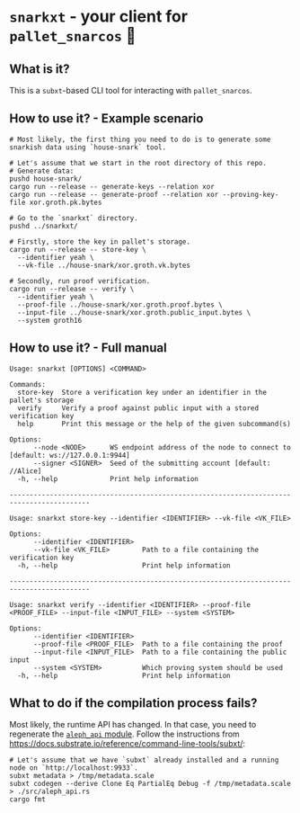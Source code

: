 # `snarkxt` - your client for `pallet_snarcos` 🌈

## What is it?

This is a `subxt`-based CLI tool for interacting with `pallet_snarcos`.

## How to use it? - Example scenario

```shell
# Most likely, the first thing you need to do is to generate some snarkish data using `house-snark` tool.
 
# Let's assume that we start in the root directory of this repo.
# Generate data:
pushd house-snark/
cargo run --release -- generate-keys --relation xor
cargo run --release -- generate-proof --relation xor --proving-key-file xor.groth.pk.bytes

# Go to the `snarkxt` directory.
pushd ../snarkxt/

# Firstly, store the key in pallet's storage.
cargo run --release -- store-key \
  --identifier yeah \
  --vk-file ../house-snark/xor.groth.vk.bytes

# Secondly, run proof verification.
cargo run --release -- verify \
  --identifier yeah \
  --proof-file ../house-snark/xor.groth.proof.bytes \
  --input-file ../house-snark/xor.groth.public_input.bytes \
  --system groth16
```

## How to use it? - Full manual
```shell
Usage: snarkxt [OPTIONS] <COMMAND>

Commands:
  store-key  Store a verification key under an identifier in the pallet's storage
  verify     Verify a proof against public input with a stored verification key
  help       Print this message or the help of the given subcommand(s)

Options:
      --node <NODE>      WS endpoint address of the node to connect to [default: ws://127.0.0.1:9944]
      --signer <SIGNER>  Seed of the submitting account [default: //Alice]
  -h, --help             Print help information

------------------------------------------------------------------------------------------

Usage: snarkxt store-key --identifier <IDENTIFIER> --vk-file <VK_FILE>

Options:
      --identifier <IDENTIFIER>  
      --vk-file <VK_FILE>        Path to a file containing the verification key
  -h, --help                     Print help information

------------------------------------------------------------------------------------------

Usage: snarkxt verify --identifier <IDENTIFIER> --proof-file <PROOF_FILE> --input-file <INPUT_FILE> --system <SYSTEM>

Options:
      --identifier <IDENTIFIER>  
      --proof-file <PROOF_FILE>  Path to a file containing the proof
      --input-file <INPUT_FILE>  Path to a file containing the public input
      --system <SYSTEM>          Which proving system should be used
  -h, --help                     Print help information
```

## What to do if the compilation process fails?

Most likely, the runtime API has changed.
In that case, you need to regenerate the [`aleph_api` module](src/aleph_api.rs).
Follow the instructions from https://docs.substrate.io/reference/command-line-tools/subxt/:
```shell
# Let's assume that we have `subxt` already installed and a running node on `http://localhost:9933`.
subxt metadata > /tmp/metadata.scale
subxt codegen --derive Clone Eq PartialEq Debug -f /tmp/metadata.scale > ./src/aleph_api.rs
cargo fmt
```

